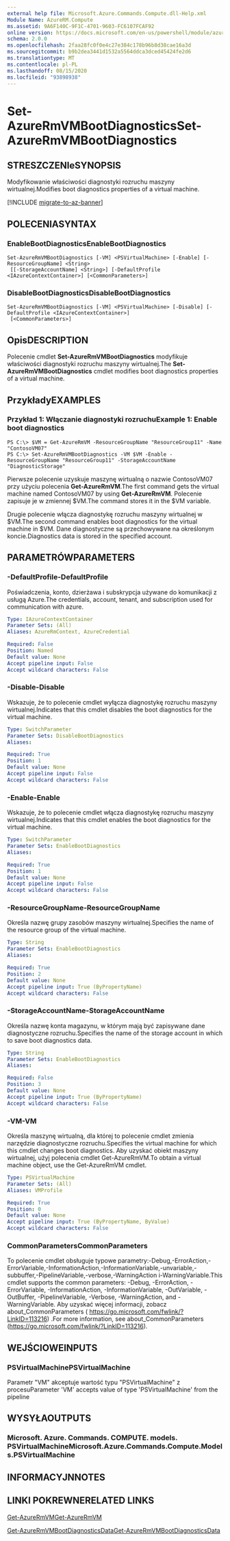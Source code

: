 ```yaml
---
external help file: Microsoft.Azure.Commands.Compute.dll-Help.xml
Module Name: AzureRM.Compute
ms.assetid: 9A6F140C-9F1C-4701-9603-FC6107FCAF92
online version: https://docs.microsoft.com/en-us/powershell/module/azurerm.compute/set-azurermvmbootdiagnostics
schema: 2.0.0
ms.openlocfilehash: 2faa28fc0f0e4c27e384c178b96b8d38cae16a3d
ms.sourcegitcommit: b9b2dea3441d1532a5564ddca3dced45424fe2d6
ms.translationtype: MT
ms.contentlocale: pl-PL
ms.lasthandoff: 08/15/2020
ms.locfileid: "93898938"
---
```

# <span data-ttu-id="d1fd7-101">Set-AzureRmVMBootDiagnostics</span><span class="sxs-lookup"><span data-stu-id="d1fd7-101">Set-AzureRmVMBootDiagnostics</span></span>

## <span data-ttu-id="d1fd7-102">STRESZCZENIe</span><span class="sxs-lookup"><span data-stu-id="d1fd7-102">SYNOPSIS</span></span>
<span data-ttu-id="d1fd7-103">Modyfikowanie właściwości diagnostyki rozruchu maszyny wirtualnej.</span><span class="sxs-lookup"><span data-stu-id="d1fd7-103">Modifies boot diagnostics properties of a virtual machine.</span></span>

[!INCLUDE [migrate-to-az-banner](../../includes/migrate-to-az-banner.md)]

## <span data-ttu-id="d1fd7-104">POLECENIA</span><span class="sxs-lookup"><span data-stu-id="d1fd7-104">SYNTAX</span></span>

### <span data-ttu-id="d1fd7-105">EnableBootDiagnostics</span><span class="sxs-lookup"><span data-stu-id="d1fd7-105">EnableBootDiagnostics</span></span>
```
Set-AzureRmVMBootDiagnostics [-VM] <PSVirtualMachine> [-Enable] [-ResourceGroupName] <String>
 [[-StorageAccountName] <String>] [-DefaultProfile <IAzureContextContainer>] [<CommonParameters>]
```

### <span data-ttu-id="d1fd7-106">DisableBootDiagnostics</span><span class="sxs-lookup"><span data-stu-id="d1fd7-106">DisableBootDiagnostics</span></span>
```
Set-AzureRmVMBootDiagnostics [-VM] <PSVirtualMachine> [-Disable] [-DefaultProfile <IAzureContextContainer>]
 [<CommonParameters>]
```

## <span data-ttu-id="d1fd7-107">Opis</span><span class="sxs-lookup"><span data-stu-id="d1fd7-107">DESCRIPTION</span></span>
<span data-ttu-id="d1fd7-108">Polecenie cmdlet **Set-AzureRmVMBootDiagnostics** modyfikuje właściwości diagnostyki rozruchu maszyny wirtualnej.</span><span class="sxs-lookup"><span data-stu-id="d1fd7-108">The **Set-AzureRmVMBootDiagnostics** cmdlet modifies boot diagnostics properties of a virtual machine.</span></span>

## <span data-ttu-id="d1fd7-109">Przykłady</span><span class="sxs-lookup"><span data-stu-id="d1fd7-109">EXAMPLES</span></span>

### <span data-ttu-id="d1fd7-110">Przykład 1: Włączanie diagnostyki rozruchu</span><span class="sxs-lookup"><span data-stu-id="d1fd7-110">Example 1: Enable boot diagnostics</span></span>
```
PS C:\> $VM = Get-AzureRmVM -ResourceGroupName "ResourceGroup11" -Name "ContosoVM07"
PS C:\> Set-AzureRmVMBootDiagnostics -VM $VM -Enable -ResourceGroupName "ResourceGroup11" -StorageAccountName "DiagnosticStorage"
```

<span data-ttu-id="d1fd7-111">Pierwsze polecenie uzyskuje maszynę wirtualną o nazwie ContosoVM07 przy użyciu polecenia **Get-AzureRmVM**.</span><span class="sxs-lookup"><span data-stu-id="d1fd7-111">The first command gets the virtual machine named ContosoVM07 by using **Get-AzureRmVM**.</span></span>
<span data-ttu-id="d1fd7-112">Polecenie zapisuje je w zmiennej $VM.</span><span class="sxs-lookup"><span data-stu-id="d1fd7-112">The command stores it in the $VM variable.</span></span>

<span data-ttu-id="d1fd7-113">Drugie polecenie włącza diagnostykę rozruchu maszyny wirtualnej w $VM.</span><span class="sxs-lookup"><span data-stu-id="d1fd7-113">The second command enables boot diagnostics for the virtual machine in $VM.</span></span>
<span data-ttu-id="d1fd7-114">Dane diagnostyczne są przechowywane na określonym koncie.</span><span class="sxs-lookup"><span data-stu-id="d1fd7-114">Diagnostics data is stored in the specified account.</span></span>

## <span data-ttu-id="d1fd7-115">PARAMETRÓW</span><span class="sxs-lookup"><span data-stu-id="d1fd7-115">PARAMETERS</span></span>

### <span data-ttu-id="d1fd7-116">-DefaultProfile</span><span class="sxs-lookup"><span data-stu-id="d1fd7-116">-DefaultProfile</span></span>
<span data-ttu-id="d1fd7-117">Poświadczenia, konto, dzierżawa i subskrypcja używane do komunikacji z usługą Azure.</span><span class="sxs-lookup"><span data-stu-id="d1fd7-117">The credentials, account, tenant, and subscription used for communication with azure.</span></span>

```yaml
Type: IAzureContextContainer
Parameter Sets: (All)
Aliases: AzureRmContext, AzureCredential

Required: False
Position: Named
Default value: None
Accept pipeline input: False
Accept wildcard characters: False
```

### <span data-ttu-id="d1fd7-118">-Disable</span><span class="sxs-lookup"><span data-stu-id="d1fd7-118">-Disable</span></span>
<span data-ttu-id="d1fd7-119">Wskazuje, że to polecenie cmdlet wyłącza diagnostykę rozruchu maszyny wirtualnej.</span><span class="sxs-lookup"><span data-stu-id="d1fd7-119">Indicates that this cmdlet disables the boot diagnostics for the virtual machine.</span></span>

```yaml
Type: SwitchParameter
Parameter Sets: DisableBootDiagnostics
Aliases: 

Required: True
Position: 1
Default value: None
Accept pipeline input: False
Accept wildcard characters: False
```

### <span data-ttu-id="d1fd7-120">-Enable</span><span class="sxs-lookup"><span data-stu-id="d1fd7-120">-Enable</span></span>
<span data-ttu-id="d1fd7-121">Wskazuje, że to polecenie cmdlet włącza diagnostykę rozruchu maszyny wirtualnej.</span><span class="sxs-lookup"><span data-stu-id="d1fd7-121">Indicates that this cmdlet enables the boot diagnostics for the virtual machine.</span></span>

```yaml
Type: SwitchParameter
Parameter Sets: EnableBootDiagnostics
Aliases: 

Required: True
Position: 1
Default value: None
Accept pipeline input: False
Accept wildcard characters: False
```

### <span data-ttu-id="d1fd7-122">-ResourceGroupName</span><span class="sxs-lookup"><span data-stu-id="d1fd7-122">-ResourceGroupName</span></span>
<span data-ttu-id="d1fd7-123">Określa nazwę grupy zasobów maszyny wirtualnej.</span><span class="sxs-lookup"><span data-stu-id="d1fd7-123">Specifies the name of the resource group of the virtual machine.</span></span>

```yaml
Type: String
Parameter Sets: EnableBootDiagnostics
Aliases: 

Required: True
Position: 2
Default value: None
Accept pipeline input: True (ByPropertyName)
Accept wildcard characters: False
```

### <span data-ttu-id="d1fd7-124">-StorageAccountName</span><span class="sxs-lookup"><span data-stu-id="d1fd7-124">-StorageAccountName</span></span>
<span data-ttu-id="d1fd7-125">Określa nazwę konta magazynu, w którym mają być zapisywane dane diagnostyczne rozruchu.</span><span class="sxs-lookup"><span data-stu-id="d1fd7-125">Specifies the name of the storage account in which to save boot diagnostics data.</span></span>

```yaml
Type: String
Parameter Sets: EnableBootDiagnostics
Aliases: 

Required: False
Position: 3
Default value: None
Accept pipeline input: True (ByPropertyName)
Accept wildcard characters: False
```

### <span data-ttu-id="d1fd7-126">-VM</span><span class="sxs-lookup"><span data-stu-id="d1fd7-126">-VM</span></span>
<span data-ttu-id="d1fd7-127">Określa maszynę wirtualną, dla której to polecenie cmdlet zmienia narzędzie diagnostyczne rozruchu.</span><span class="sxs-lookup"><span data-stu-id="d1fd7-127">Specifies the virtual machine for which this cmdlet changes boot diagnostics.</span></span>
<span data-ttu-id="d1fd7-128">Aby uzyskać obiekt maszyny wirtualnej, użyj polecenia cmdlet Get-AzureRmVM.</span><span class="sxs-lookup"><span data-stu-id="d1fd7-128">To obtain a virtual machine object, use the Get-AzureRmVM cmdlet.</span></span>

```yaml
Type: PSVirtualMachine
Parameter Sets: (All)
Aliases: VMProfile

Required: True
Position: 0
Default value: None
Accept pipeline input: True (ByPropertyName, ByValue)
Accept wildcard characters: False
```

### <span data-ttu-id="d1fd7-129">CommonParameters</span><span class="sxs-lookup"><span data-stu-id="d1fd7-129">CommonParameters</span></span>
<span data-ttu-id="d1fd7-130">To polecenie cmdlet obsługuje typowe parametry:-Debug,-ErrorAction,-ErrorVariable,-InformationAction,-InformationVariable,-unvariable,-subbuffer,-PipelineVariable,-verbose,-WarningAction i-WarningVariable.</span><span class="sxs-lookup"><span data-stu-id="d1fd7-130">This cmdlet supports the common parameters: -Debug, -ErrorAction, -ErrorVariable, -InformationAction, -InformationVariable, -OutVariable, -OutBuffer, -PipelineVariable, -Verbose, -WarningAction, and -WarningVariable.</span></span> <span data-ttu-id="d1fd7-131">Aby uzyskać więcej informacji, zobacz about_CommonParameters ( https://go.microsoft.com/fwlink/?LinkID=113216) .</span><span class="sxs-lookup"><span data-stu-id="d1fd7-131">For more information, see about_CommonParameters (https://go.microsoft.com/fwlink/?LinkID=113216).</span></span>

## <span data-ttu-id="d1fd7-132">WEJŚCIOWE</span><span class="sxs-lookup"><span data-stu-id="d1fd7-132">INPUTS</span></span>

### <span data-ttu-id="d1fd7-133">PSVirtualMachine</span><span class="sxs-lookup"><span data-stu-id="d1fd7-133">PSVirtualMachine</span></span>
<span data-ttu-id="d1fd7-134">Parametr "VM" akceptuje wartość typu "PSVirtualMachine" z procesu</span><span class="sxs-lookup"><span data-stu-id="d1fd7-134">Parameter 'VM' accepts value of type 'PSVirtualMachine' from the pipeline</span></span>

## <span data-ttu-id="d1fd7-135">WYSYŁA</span><span class="sxs-lookup"><span data-stu-id="d1fd7-135">OUTPUTS</span></span>

### <span data-ttu-id="d1fd7-136">Microsoft. Azure. Commands. COMPUTE. models. PSVirtualMachine</span><span class="sxs-lookup"><span data-stu-id="d1fd7-136">Microsoft.Azure.Commands.Compute.Models.PSVirtualMachine</span></span>

## <span data-ttu-id="d1fd7-137">INFORMACYJN</span><span class="sxs-lookup"><span data-stu-id="d1fd7-137">NOTES</span></span>

## <span data-ttu-id="d1fd7-138">LINKI POKREWNE</span><span class="sxs-lookup"><span data-stu-id="d1fd7-138">RELATED LINKS</span></span>

[<span data-ttu-id="d1fd7-139">Get-AzureRmVM</span><span class="sxs-lookup"><span data-stu-id="d1fd7-139">Get-AzureRmVM</span></span>](./Get-AzureRmVM.md)

[<span data-ttu-id="d1fd7-140">Get-AzureRmVMBootDiagnosticsData</span><span class="sxs-lookup"><span data-stu-id="d1fd7-140">Get-AzureRmVMBootDiagnosticsData</span></span>](./Get-AzureRmVMBootDiagnosticsData.md)


